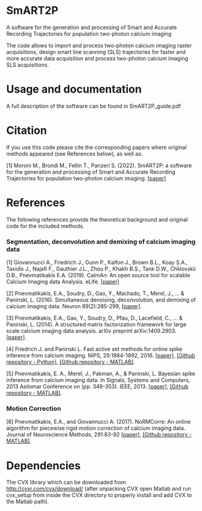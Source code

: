 SmART2P
========
A software for the generation and processing of Smart and Accurate Recording Trajectories for population two-photon calcium imaging

The code allows to import and process two-photon calcium imaging raster acquisitions, design smart line scanning (SLS) trajectories for faster and more accurate data acquisition and process two-photon calcium imaging SLS acquisitions.

# Usage and documentation

A full description of the software can be found in SmART2P_guide.pdf

# Citation

If you use this code please cite the corresponding papers where original methods appeared (see References below), as well as: 

<a name="SmART2P"></a>[1] Moroni M., Brondi M., Fellin T., Panzeri S. (2022). SmART2P: a software for the generation and processing of Smart and Accurate Recording Trajectories for population two-photon calcium imaging. [[paper]](https://doi.org/)


# References

The following references provide the theoretical background and original code for the included methods. 

### Segmentation, deconvolution and demixing of calcium imaging data

<a name="caiman"></a>[1] Giovannucci A., Friedrich J., Gunn P., Kalfon J., Brown B.L., Koay S.A., Taxidis J., Najafi F., Gauthier J.L., Zhou P., Khakh B.S., Tank D.W., Chklovskii D.B., Pnevmatikakis E.A. (2019). CaImAn: An open source tool for scalable Calcium Imaging data Analysis. eLife. [[paper]](https://doi.org/10.7554/eLife.38173)

<a name="neuron"></a>[2] Pnevmatikakis, E.A., Soudry, D., Gao, Y., Machado, T., Merel, J., ... & Paninski, L. (2016). Simultaneous denoising, deconvolution, and demixing of calcium imaging data. Neuron 89(2):285-299, [[paper]](http://dx.doi.org/10.1016/j.neuron.2015.11.037). 

<a name="struct"></a>[3] Pnevmatikakis, E.A., Gao, Y., Soudry, D., Pfau, D., Lacefield, C., ... & Paninski, L. (2014). A structured matrix factorization framework for large scale calcium imaging data analysis. arXiv preprint arXiv:1409.2903. [[paper]](http://arxiv.org/abs/1409.2903). 

<a name="oasis"></a>[4] Friedrich J. and Paninski L. Fast active set methods for online spike inference from calcium imaging. NIPS, 29:1984-1992, 2016. [[paper]](https://papers.nips.cc/paper/6505-fast-active-set-methods-for-online-spike-inference-from-calcium-imaging), [[Github repository - Python]](https://github.com/j-friedrich/OASIS), [[Github repository - MATLAB]](https://github.com/zhoupc/OASIS_matlab).

<a name="mcmc"></a>[5] Pnevmatikakis, E. A., Merel, J., Pakman, A., & Paninski, L. Bayesian spike inference from calcium imaging data. In Signals, Systems and Computers, 2013 Asilomar Conference on (pp. 349-353). IEEE, 2013. [[paper]](https://arxiv.org/abs/1311.6864), [[Github repository - MATLAB]](https://github.com/epnev/continuous_time_ca_sampler).

### Motion Correction

<a name="normcorre"></a>[6] Pnevmatikakis, E.A., and Giovannucci A. (2017). NoRMCorre: An online algorithm for piecewise rigid motion correction of calcium imaging data. Journal of Neuroscience Methods, 291:83-92 [[paper]](https://doi.org/10.1016/j.jneumeth.2017.07.031), [[Github repository - MATLAB]](https://github.com/simonsfoundation/normcorre).


Dependencies
========

The CVX library which can be downloaded from http://cvxr.com/cvx/download/ (after unpacking CVX open Matlab and run cvx_setup from inside the CVX directory to properly install and add CVX to the Matlab path).

